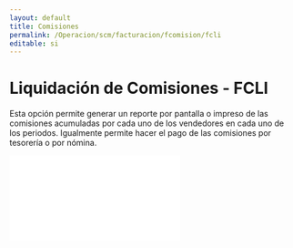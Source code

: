 ```yaml
---
layout: default
title: Comisiones
permalink: /Operacion/scm/facturacion/fcomision/fcli
editable: si
---
```


# Liquidación de Comisiones - FCLI

Esta opción permite generar un reporte por pantalla o impreso de las comisiones acumuladas por cada uno de los vendedores en cada uno de los periodos. Igualmente permite hacer el pago de las comisiones por tesorería o por nómina.

![](fcli1.pgn)


